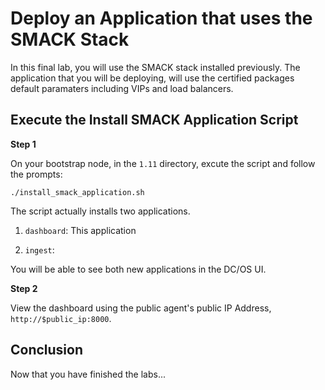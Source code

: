 # Deploy an Application that uses the SMACK Stack

In this final lab, you will use the SMACK stack installed previously. The
application that you will be deploying, will use the certified packages default paramaters
including VIPs and load balancers.

## Execute the Install SMACK Application Script

**Step 1**

On your bootstrap node, in the `1.11` directory, excute the script and follow
the prompts:

`./install_smack_application.sh`

The script actually installs two applications. 

1. `dashboard`: This application

2. `ingest`:

You will be able to see both new applications in the DC/OS UI. 

**Step 2**

View the dashboard using the public agent's public IP Address,
`http://$public_ip:8000`. 

## Conclusion

Now that you have finished the labs...
